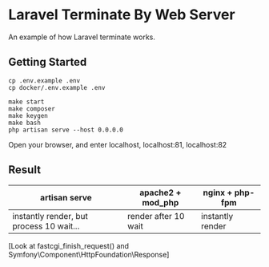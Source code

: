 # Laravel Terminate By Web Server
An example of how Laravel terminate works.

## Getting Started

```
cp .env.example .env
cp docker/.env.example .env

make start
make composer
make keygen
make bash
php artisan serve --host 0.0.0.0
```

Open your browser, and enter localhost, localhost:81, localhost:82

## Result
|artisan serve|apache2 + mod_php|nginx + php-fpm|
|------|---|---|
|instantly render, but process 10 wait...|render after 10 wait|instantly render|

[Look at fastcgi_finish_request() and Symfony\Component\HttpFoundation\Response]
